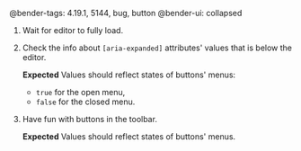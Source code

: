 @bender-tags: 4.19.1, 5144, bug, button
@bender-ui: collapsed

1. Wait for editor to fully load.
1. Check the info about `[aria-expanded]` attributes' values that is below the editor.

	**Expected** Values should reflect states of buttons' menus:

	* `true` for the open menu,
	* `false` for the closed menu.
1. Have fun with buttons in the toolbar.

	**Expected** Values should reflect states of buttons' menus.
